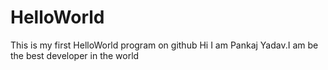 # HelloWorld
This is my first HelloWorld program on github
Hi I am Pankaj Yadav.I am be the best developer in the world
